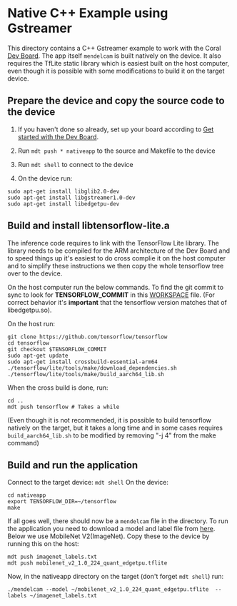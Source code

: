 # Native C++ Example using Gstreamer

This directory contains a C++ Gstreamer example to work with the Coral [Dev Board](https://coral.withgoogle.com/products/dev-board/).
The app itself `mendelcam` is built natively on the device. It also requires
the TfLite static library which is easiest built on the host computer, even
though it is possible with some modifications to build it on the target device.

## Prepare the device and copy the source code to the device

1. If you haven't done so already, set up your board according to [Get started with the Dev Board](
https://coral.ai/docs/dev-board/get-started).

1. Run `mdt push * nativeapp` to the source and Makefile to the device

1. Run `mdt shell` to connect to the device

1. On the device run:
```
sudo apt-get install libglib2.0-dev
sudo apt-get install libgstreamer1.0-dev
sudo apt-get install libedgetpu-dev
```

## Build and install libtensorflow-lite.a
The inference code requires to link with the TensorFlow Lite library. The
library needs to be compiled for the ARM architecture of the Dev Board and
to speed things up it's easiest to do cross complie it on the host computer and
to simplify these instructions we then copy the whole tensorflow tree over to
the device.

On the host computer run the below commands. To find the git commit to sync to
look for __TENSORFLOW_COMMIT__  in this [WORKSPACE](https://github.com/google-coral/edgetpu/blob/master/WORKSPACE) file. (For correct behavior it's __important__
that the tensorflow version matches that of libedgetpu.so).

On the host run:

```
git clone https://github.com/tensorflow/tensorflow
cd tensorflow
git checkout $TENSORFLOW_COMMIT
sudo apt-get update
sudo apt-get install crossbuild-essential-arm64
./tensorflow/lite/tools/make/download_dependencies.sh
./tensorflow/lite/tools/make/build_aarch64_lib.sh
```
When the cross build is done, run:
```
cd ..
mdt push tensorflow # Takes a while
```
(Even though it is not recommended, it is possible to build tensorflow natively
on the target, but it takes a long time and in some cases requires
`build_aarch64_lib.sh` to be modified by removing "-j 4" from the make command)

## Build and run the application
Connect to the target device:
`mdt shell`
On the device:
```
cd nativeapp
export TENSORFLOW_DIR=~/tensorflow
make
```
If all goes well, there should now be a `mendelcam` file in the directory. To
run the application you need to download a model and label file from [here](https://coral.ai/models/).
Below we use MobileNet V2(ImageNet). Copy these to the device by running this
on the host:
```
mdt push imagenet_labels.txt
mdt push mobilenet_v2_1.0_224_quant_edgetpu.tflite
```
Now, in the nativeapp directory on the target (don't forget `mdt shell`) run:
```
./mendelcam --model ~/mobilenet_v2_1.0_224_quant_edgetpu.tflite  --labels ~/imagenet_labels.txt
```
